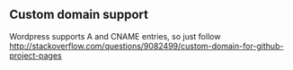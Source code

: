 ## Custom domain support

Wordpress supports A and CNAME entries, so just follow http://stackoverflow.com/questions/9082499/custom-domain-for-github-project-pages